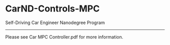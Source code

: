 # CarND-Controls-MPC
Self-Driving Car Engineer Nanodegree Program

---

Please see Car MPC Controller.pdf for more information.
